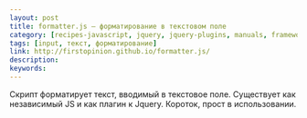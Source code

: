 ```yaml
---
layout: post
title: formatter.js — форматирование в текстовом поле
category: [recipes-javascript, jquery, jquery-plugins, manuals, frameworks]
tags: [input, текст, форматирование]
link: http://firstopinion.github.io/formatter.js/
description:
keywords:
---
```


<p>Скрипт форматирует текст, вводимый в текстовое поле. Существует как независимый JS и как плагин к Jquery. Короток, прост в использовании.</p>
